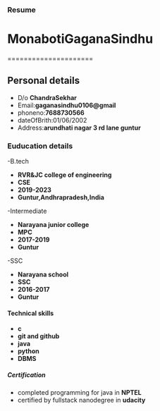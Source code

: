 ### Resume
# MonabotiGaganaSindhu
=====================
## Personal details

- D/o **ChandraSekhar**
- Email:**gaganasindhu0106@gmail**
- phoneno:**7688730566**
- dateOfBrith:01/06/2002
- Address:**arundhati nagar 3 rd lane guntur**

### Euducation details

 -B.tech
 
  - **RVR&JC college of engineering**
  - **CSE**
  - **2019-2023**
  - **Guntur,Andhrapradesh,India**
  
-Intermediate

 - **Narayana junior college**
 - **MPC**
 - **2017-2019**
 - **Guntur**
 
-SSC

 - **Narayana school**
 - **SSC**
 - **2016-2017**
 - **Guntur**
 
#### Technical skills

 - **c**
 - **git and github**
 - **java**
 - **python** 
 - **DBMS**
 
##### Certification

 - completed programming for java in **NPTEL**
 - certified by fullstack nanodegree in **udacity**
